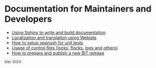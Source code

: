 # Documentation for Maintainers and Developers

<!-- TOC start -->
- [Using Sphinx to write and build documentation](1_doc_maintenance_howto.md)
- [Localization and translation using Weblate](2_localization.md)
- [How to setup openssh for unit tests](3_How_to_set_up_openssh_server_for_ssh_unit_tests.md)
- [Usage of control files (locks, flocks, logs and others)](4_Control_files_usage_(locks_flocks_logs_and_others).md)
- [How to prepare and publish a new BiT release](BiT_release_process.md)
<!-- TOC end -->

<sub>Dec 2023</sub>
